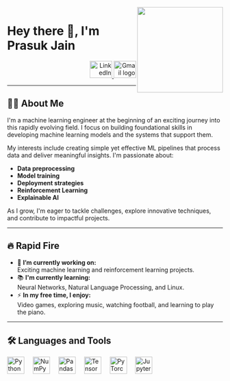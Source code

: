 <img align="right" height="200" src="https://media2.giphy.com/media/v1.Y2lkPTc5MGI3NjExMGQyaG9ib3B2Mm9mN2Zha3ozNWJwZXJyeXpyZXpqMW50eDRibTJjNSZlcD12MV9pbnRlcm5hbF9naWZfYnlfaWQmY3Q9Zw/T5BcXR735vDQ0aYOHQ/giphy.gif" />

# Hey there 👋, I'm Prasuk Jain  

<div align="right">
  <a href="https://www.linkedin.com/in/newblathe" target="_blank">
    <img src="https://raw.githubusercontent.com/maurodesouza/profile-readme-generator/master/src/assets/icons/social/linkedin/default.svg" width="52" height="40" alt="LinkedIn logo" />
  </a>
  <a href="mailto:jainprasuklm10@gmail.com">
    <img src="https://raw.githubusercontent.com/maurodesouza/profile-readme-generator/master/src/assets/icons/social/gmail/default.svg" width="52" height="40" alt="Gmail logo" />
  </a>
</div>

---

## 👩‍💻 About Me  

I'm a machine learning engineer at the beginning of an exciting journey into this rapidly evolving field. I focus on building foundational skills in developing machine learning models and the systems that support them.  

My interests include creating simple yet effective ML pipelines that process data and deliver meaningful insights. I'm passionate about:  
- **Data preprocessing**  
- **Model training**  
- **Deployment strategies**  
- **Reinforcement Learning**  
- **Explainable AI**  

As I grow, I'm eager to tackle challenges, explore innovative techniques, and contribute to impactful projects.

---

## 🔥 Rapid Fire  

- 🔭 **I’m currently working on:**  
  Exciting machine learning and reinforcement learning projects.  
- 📚 **I'm currently learning:**  
  Neural Networks, Natural Language Processing, and Linux.  
- ⚡ **In my free time, I enjoy:**  
  Video games, exploring music, watching football, and learning to play the piano.  

---

## 🛠 Languages and Tools  

<div>
  <img src="https://cdn.jsdelivr.net/gh/devicons/devicon/icons/python/python-original.svg" height="40" alt="Python logo" />
  <img width="12" />
  <img src="https://cdn.jsdelivr.net/gh/devicons/devicon/icons/numpy/numpy-original.svg" height="40" alt="NumPy logo" />
  <img width="12" />
  <img src="https://cdn.jsdelivr.net/gh/devicons/devicon/icons/pandas/pandas-original.svg" height="40" alt="Pandas logo" />
  <img width="12" />
  <img src="https://cdn.jsdelivr.net/gh/devicons/devicon/icons/tensorflow/tensorflow-original.svg" height="40" alt="TensorFlow logo" />
  <img width="12" />
  <img src="https://cdn.jsdelivr.net/gh/devicons/devicon/icons/pytorch/pytorch-original.svg" height="40" alt="PyTorch logo" />
  <img width="12" />
  <img src="https://cdn.jsdelivr.net/gh/devicons/devicon/icons/jupyter/jupyter-original.svg" height="40" alt="Jupyter logo" />
</div>

